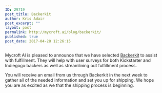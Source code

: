 ```yaml
---
ID: 29719
post_title: Backerkit
author: Kris Adair
post_excerpt: ""
layout: post
permalink: http://mycroft.ai/blog/backerkit/
published: true
post_date: 2017-04-28 12:26:15
---
```

Mycroft AI is pleased to announce that we have selected <a href="https://mycroft-ai.backerkit.com/hosted_preorders">Backerkit</a> to assist with fulfillment. They will help with user surveys for both Kickstarter and Indiegogo backers as well as streamlining out fulfillment process.

You will receive an email from us through Backerkit in the next week to gather all of the needed information and set you up for shipping. We hope you are as excited as we that the shipping process is beginning.

&nbsp;